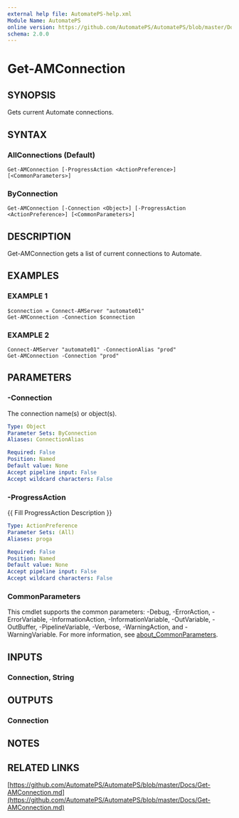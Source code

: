 ```yaml
---
external help file: AutomatePS-help.xml
Module Name: AutomatePS
online version: https://github.com/AutomatePS/AutomatePS/blob/master/Docs/Get-AMConnection.md
schema: 2.0.0
---
```


# Get-AMConnection

## SYNOPSIS
Gets current Automate connections.

## SYNTAX

### AllConnections (Default)
```
Get-AMConnection [-ProgressAction <ActionPreference>] [<CommonParameters>]
```

### ByConnection
```
Get-AMConnection [-Connection <Object>] [-ProgressAction <ActionPreference>] [<CommonParameters>]
```

## DESCRIPTION
Get-AMConnection gets a list of current connections to Automate.

## EXAMPLES

### EXAMPLE 1
```
$connection = Connect-AMServer "automate01"
Get-AMConnection -Connection $connection
```

### EXAMPLE 2
```
Connect-AMServer "automate01" -ConnectionAlias "prod"
Get-AMConnection -Connection "prod"
```

## PARAMETERS

### -Connection
The connection name(s) or object(s).

```yaml
Type: Object
Parameter Sets: ByConnection
Aliases: ConnectionAlias

Required: False
Position: Named
Default value: None
Accept pipeline input: False
Accept wildcard characters: False
```

### -ProgressAction
{{ Fill ProgressAction Description }}

```yaml
Type: ActionPreference
Parameter Sets: (All)
Aliases: proga

Required: False
Position: Named
Default value: None
Accept pipeline input: False
Accept wildcard characters: False
```

### CommonParameters
This cmdlet supports the common parameters: -Debug, -ErrorAction, -ErrorVariable, -InformationAction, -InformationVariable, -OutVariable, -OutBuffer, -PipelineVariable, -Verbose, -WarningAction, and -WarningVariable. For more information, see [about_CommonParameters](http://go.microsoft.com/fwlink/?LinkID=113216).

## INPUTS

### Connection, String
## OUTPUTS

### Connection
## NOTES

## RELATED LINKS

[https://github.com/AutomatePS/AutomatePS/blob/master/Docs/Get-AMConnection.md](https://github.com/AutomatePS/AutomatePS/blob/master/Docs/Get-AMConnection.md)

